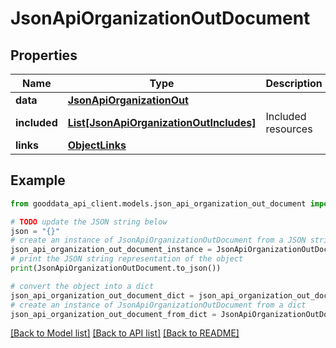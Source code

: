 # JsonApiOrganizationOutDocument


## Properties

Name | Type | Description | Notes
------------ | ------------- | ------------- | -------------
**data** | [**JsonApiOrganizationOut**](JsonApiOrganizationOut.md) |  | 
**included** | [**List[JsonApiOrganizationOutIncludes]**](JsonApiOrganizationOutIncludes.md) | Included resources | [optional] 
**links** | [**ObjectLinks**](ObjectLinks.md) |  | [optional] 

## Example

```python
from gooddata_api_client.models.json_api_organization_out_document import JsonApiOrganizationOutDocument

# TODO update the JSON string below
json = "{}"
# create an instance of JsonApiOrganizationOutDocument from a JSON string
json_api_organization_out_document_instance = JsonApiOrganizationOutDocument.from_json(json)
# print the JSON string representation of the object
print(JsonApiOrganizationOutDocument.to_json())

# convert the object into a dict
json_api_organization_out_document_dict = json_api_organization_out_document_instance.to_dict()
# create an instance of JsonApiOrganizationOutDocument from a dict
json_api_organization_out_document_from_dict = JsonApiOrganizationOutDocument.from_dict(json_api_organization_out_document_dict)
```
[[Back to Model list]](../README.md#documentation-for-models) [[Back to API list]](../README.md#documentation-for-api-endpoints) [[Back to README]](../README.md)


